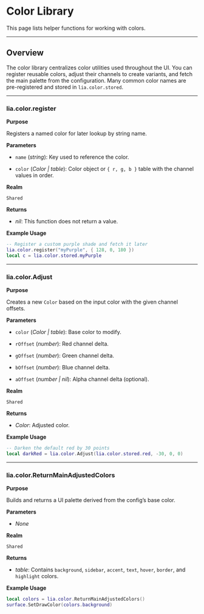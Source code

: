 # Color Library

This page lists helper functions for working with colors.

---

## Overview

The color library centralizes color utilities used throughout the UI. You can register reusable colors, adjust their channels to create variants, and fetch the main palette from the configuration. Many common color names are pre-registered and stored in `lia.color.stored`.

---

### lia.color.register

**Purpose**

Registers a named color for later lookup by string name.

**Parameters**

* `name` (*string*): Key used to reference the color.

* `color` (*Color | table*): Color object or `{ r, g, b }` table with the channel values in order.

**Realm**

`Shared`

**Returns**

* *nil*: This function does not return a value.

**Example Usage**

```lua
-- Register a custom purple shade and fetch it later
lia.color.register("myPurple", { 128, 0, 180 })
local c = lia.color.stored.myPurple
```

---

### lia.color.Adjust

**Purpose**

Creates a new `Color` based on the input color with the given channel offsets.

**Parameters**

* `color` (*Color | table*): Base color to modify.

* `rOffset` (*number*): Red channel delta.

* `gOffset` (*number*): Green channel delta.

* `bOffset` (*number*): Blue channel delta.

* `aOffset` (*number | nil*): Alpha channel delta (optional).

**Realm**

`Shared`

**Returns**

* *Color*: Adjusted color.

**Example Usage**

```lua
-- Darken the default red by 30 points
local darkRed = lia.color.Adjust(lia.color.stored.red, -30, 0, 0)
```

---

### lia.color.ReturnMainAdjustedColors

**Purpose**

Builds and returns a UI palette derived from the config’s base color.

**Parameters**

* *None*

**Realm**

`Shared`

**Returns**

* *table*: Contains `background`, `sidebar`, `accent`, `text`, `hover`, `border`, and `highlight` colors.

**Example Usage**

```lua
local colors = lia.color.ReturnMainAdjustedColors()
surface.SetDrawColor(colors.background)
```
